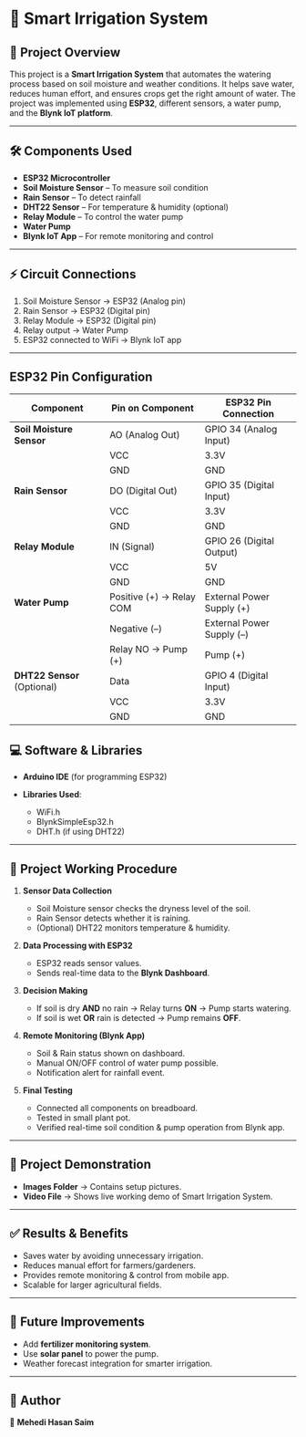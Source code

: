 # 🌱 Smart Irrigation System

## 📌 Project Overview

This project is a **Smart Irrigation System** that automates the watering process based on soil moisture and weather conditions. It helps save water, reduces human effort, and ensures crops get the right amount of water.
The project was implemented using **ESP32**, different sensors, a water pump, and the **Blynk IoT platform**.

---

## 🛠️ Components Used

* **ESP32 Microcontroller**
* **Soil Moisture Sensor** – To measure soil condition
* **Rain Sensor** – To detect rainfall
* **DHT22 Sensor** – For temperature & humidity (optional)
* **Relay Module** – To control the water pump
* **Water Pump**
* **Blynk IoT App** – For remote monitoring and control

---

## ⚡ Circuit Connections

1. Soil Moisture Sensor → ESP32 (Analog pin)
2. Rain Sensor → ESP32 (Digital pin)
3. Relay Module → ESP32 (Digital pin)
4. Relay output → Water Pump
5. ESP32 connected to WiFi → Blynk IoT app

---
## ESP32 Pin Configuration

| Component                   | Pin on Component         | ESP32 Pin Connection      |
| --------------------------- | ------------------------ | ------------------------- |
| **Soil Moisture Sensor**    | AO (Analog Out)          | GPIO 34 (Analog Input)    |
|                             | VCC                      | 3.3V                      |
|                             | GND                      | GND                       |
| **Rain Sensor**             | DO (Digital Out)         | GPIO 35 (Digital Input)   |
|                             | VCC                      | 3.3V                      |
|                             | GND                      | GND                       |
| **Relay Module**            | IN (Signal)              | GPIO 26 (Digital Output)  |
|                             | VCC                      | 5V                        |
|                             | GND                      | GND                       |
| **Water Pump**              | Positive (+) → Relay COM | External Power Supply (+) |
|                             | Negative (–)             | External Power Supply (–) |
|                             | Relay NO → Pump (+)      | Pump (+)                  |
| **DHT22 Sensor** (Optional) | Data                     | GPIO 4 (Digital Input)    |
|                             | VCC                      | 3.3V                      |
|                             | GND                      | GND                       |


## 💻 Software & Libraries

* **Arduino IDE** (for programming ESP32)
* **Libraries Used**:

  * WiFi.h
  * BlynkSimpleEsp32.h
  * DHT.h (if using DHT22)

---

## 🔄 Project Working Procedure

1. **Sensor Data Collection**

   * Soil Moisture sensor checks the dryness level of the soil.
   * Rain Sensor detects whether it is raining.
   * (Optional) DHT22 monitors temperature & humidity.

2. **Data Processing with ESP32**

   * ESP32 reads sensor values.
   * Sends real-time data to the **Blynk Dashboard**.

3. **Decision Making**

   * If soil is dry **AND** no rain → Relay turns **ON** → Pump starts watering.
   * If soil is wet **OR** rain is detected → Pump remains **OFF**.

4. **Remote Monitoring (Blynk App)**

   * Soil & Rain status shown on dashboard.
   * Manual ON/OFF control of water pump possible.
   * Notification alert for rainfall event.

5. **Final Testing**

   * Connected all components on breadboard.
   * Tested in small plant pot.
   * Verified real-time soil condition & pump operation from Blynk app.

---

## 🎥 Project Demonstration

* **Images Folder** → Contains setup pictures.
* **Video File** → Shows live working demo of Smart Irrigation System.

---

## ✅ Results & Benefits

* Saves water by avoiding unnecessary irrigation.
* Reduces manual effort for farmers/gardeners.
* Provides remote monitoring & control from mobile app.
* Scalable for larger agricultural fields.

---

## 🚀 Future Improvements

* Add **fertilizer monitoring system**.
* Use **solar panel** to power the pump.
* Weather forecast integration for smarter irrigation.

---

## 📜 Author

👤 **Mehedi Hasan Saim**

